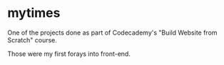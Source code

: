 # mytimes

One of the projects done as part of Codecademy's "Build Website from Scratch" course.

Those were my first forays into front-end.
